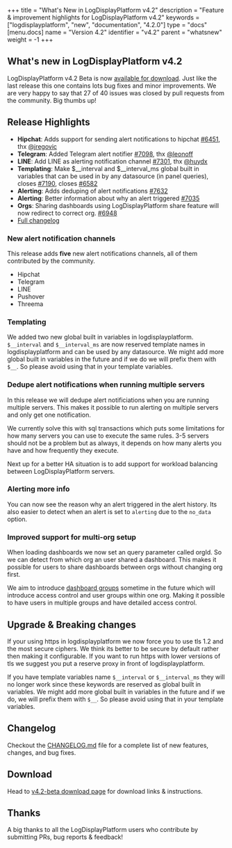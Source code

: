 +++
title = "What's New in LogDisplayPlatform v4.2"
description = "Feature & improvement highlights for LogDisplayPlatform v4.2"
keywords = ["logdisplayplatform", "new", "documentation", "4.2.0"]
type = "docs"
[menu.docs]
name = "Version 4.2"
identifier = "v4.2"
parent = "whatsnew"
weight = -1
+++

## What's new in LogDisplayPlatform v4.2

LogDisplayPlatform v4.2 Beta is now [available for download](https://logdisplayplatform.com/logdisplayplatform/download/4.2.0).
Just like the last release this one contains lots bug fixes and minor improvements.
We are very happy to say that 27 of 40 issues was closed by pull requests from the community.
Big thumbs up!

## Release Highlights

- **Hipchat**: Adds support for sending alert notifications to hipchat [#6451](https://github.com/logdisplayplatform/logdisplayplatform/issues/6451), thx [@jregovic](https://github.com/jregovic)
- **Telegram**: Added Telegram alert notifier [#7098](https://github.com/logdisplayplatform/logdisplayplatform/pull/7098), thx [@leonoff](https://github.com/leonoff)
- **LINE**: Add LINE as alerting notification channel [#7301](https://github.com/logdisplayplatform/logdisplayplatform/pull/7301), thx [@huydx](https://github.com/huydx)
- **Templating**: Make $__interval and $__interval_ms global built in variables that can be used in by any datasource (in panel queries), closes [#7190](https://github.com/logdisplayplatform/logdisplayplatform/issues/7190), closes [#6582](https://github.com/logdisplayplatform/logdisplayplatform/issues/6582)
- **Alerting**: Adds deduping of alert notifications [#7632](https://github.com/logdisplayplatform/logdisplayplatform/pull/7632)
- **Alerting**: Better information about why an alert triggered [#7035](https://github.com/logdisplayplatform/logdisplayplatform/issues/7035)
- **Orgs**: Sharing dashboards using LogDisplayPlatform share feature will now redirect to correct org. [#6948](https://github.com/logdisplayplatform/logdisplayplatform/issues/6948)
- [Full changelog](https://github.com/logdisplayplatform/logdisplayplatform/blob/master/CHANGELOG.md)

### New alert notification channels

This release adds **five** new alert notifications channels, all of them contributed by the community.

* Hipchat
* Telegram
* LINE
* Pushover
* Threema

### Templating

We added two new global built in variables in logdisplayplatform. `$__interval` and `$__interval_ms` are now reserved template names in logdisplayplatform and can be used by any datasource.
We might add more global built in variables in the future and if we do we will prefix them with `$__`. So please avoid using that in your template variables.

### Dedupe alert notifications when running multiple servers

In this release we will dedupe alert notificiations when you are running multiple servers.
This makes it possible to run alerting on multiple servers and only get one notification.

We currently solve this with sql transactions which puts some limitations for how many servers you can use to execute the same rules.
3-5 servers should not be a problem but as always, it depends on how many alerts you have and how frequently they execute.

Next up for a better HA situation is to add support for workload balancing between LogDisplayPlatform servers.

### Alerting more info

You can now see the reason why an alert triggered in the alert history. Its also easier to detect when an alert is set to `alerting` due to the `no_data` option.

### Improved support for multi-org setup

When loading dashboards we now set an query parameter called orgId. So we can detect from which org an user shared a dashboard.
This makes it possible for users to share dashboards between orgs without changing org first.

We aim to introduce [dashboard groups](https://github.com/logdisplayplatform/logdisplayplatform/issues/1611) sometime in the future which will introduce access control and user groups within one org.
Making it possible to have users in multiple groups and have detailed access control.

## Upgrade & Breaking changes

If your using https in logdisplayplatform we now force you to use tls 1.2 and the most secure ciphers.
We think its better to be secure by default rather then making it configurable.
If you want to run https with lower versions of tls we suggest you put a reserve proxy in front of logdisplayplatform.

If you have template variables name `$__interval` or `$__interval_ms` they will no longer work since these keywords
are reserved as global built in variables. We might add more global built in variables in the future and if we do, we will prefix them with `$__`. So please avoid using that in your template variables.

## Changelog

Checkout the [CHANGELOG.md](https://github.com/logdisplayplatform/logdisplayplatform/blob/master/CHANGELOG.md) file for a complete list
of new features, changes, and bug fixes.

## Download

Head to [v4.2-beta download page](/download/4_2_0/) for download links & instructions.

## Thanks

A big thanks to all the LogDisplayPlatform users who contribute by submitting PRs, bug reports & feedback!
